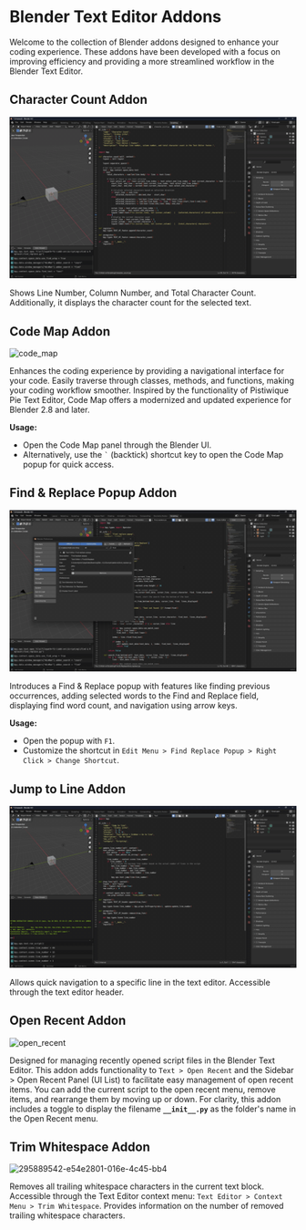 # Blender Text Editor Addons

Welcome to the collection of Blender addons designed to enhance your coding experience. These addons have been developed with a focus on improving efficiency and providing a more streamlined workflow in the Blender Text Editor.

## Character Count Addon

![count](gif/character_count.gif)

Shows Line Number, Column Number, and Total Character Count. Additionally, it displays the character count for the selected text.

## Code Map Addon

![code_map](gif/code_map.gif)

Enhances the coding experience by providing a navigational interface for your code. Easily traverse through classes, methods, and functions, making your coding workflow smoother. Inspired by the functionality of Pistiwique Pie Text Editor, Code Map offers a modernized and updated experience for Blender 2.8 and later.

**Usage:**
- Open the Code Map panel through the Blender UI.
- Alternatively, use the `` ` `` (backtick) shortcut key to open the Code Map popup for quick access.

## Find & Replace Popup Addon

![find](gif/find_replace.gif)

Introduces a Find & Replace popup with features like finding previous occurrences, adding selected words to the Find and Replace field, displaying find word count, and navigation using arrow keys.

**Usage:**
- Open the popup with `F1`.
- Customize the shortcut in `Edit Menu > Find Replace Popup > Right Click > Change Shortcut`.

## Jump to Line Addon

![292867176-2895cb7f-f12b-4a93-b84](gif/jump_to_line.gif)

Allows quick navigation to a specific line in the text editor. Accessible through the text editor header.

## Open Recent Addon

![open_recent](gif/open_recent.gif)

Designed for managing recently opened script files in the Blender Text Editor. This addon adds functionality to `Text > Open Recent` and the Sidebar > Open Recent Panel (UI List) to facilitate easy management of open recent items. You can add the current script to the open recent menu, remove items, and rearrange them by moving up or down. For clarity, this addon includes a toggle to display the filename **`__init__.py`** as the folder's name in the Open Recent menu.

## Trim Whitespace Addon

![295889542-e54e2801-016e-4c45-bb4](gif/trim_whitespace.gif)

Removes all trailing whitespace characters in the current text block. Accessible through the Text Editor context menu: `Text Editor > Context Menu > Trim Whitespace`. Provides information on the number of removed trailing whitespace characters.
